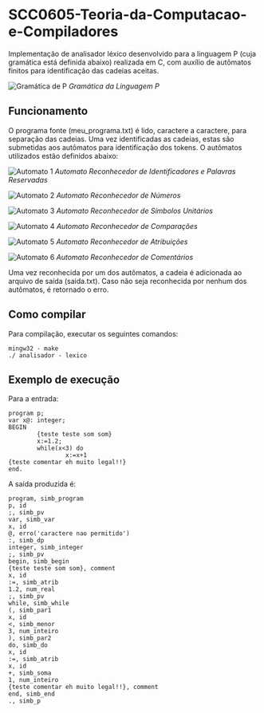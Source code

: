 # SCC0605-Teoria-da-Computacao-e-Compiladores
Implementação de analisador léxico desenvolvido para a linguagem P (cuja gramática está definida abaixo) realizada em C, com auxílio de autômatos finitos para identificação das cadeias aceitas.

![Gramática de P](img/gramaticaP.png)
*Gramática da Linguagem P*

## Funcionamento
O programa fonte (meu_programa.txt) é lido, caractere a caractere, para separação das cadeias. Uma vez identificadas as cadeias, estas são submetidas aos autômatos para identificação dos tokens. O autômatos utilizados estão definidos abaixo:

![Automato 1](img/automato1.png)
*Automato Reconhecedor de Identificadores e Palavras Reservadas*

![Automato 2](img/automato2.png)
*Automato Reconhecedor de Números*

![Automato 3](img/automato3.png)
*Automato Reconhecedor de Símbolos Unitários*

![Automato 4](img/automato4.png)
*Automato Reconhecedor de Comparações*

![Automato 5](img/automato5.png)
*Automato Reconhecedor de Atribuições*

![Automato 6](img/automato6.png)
*Automato Reconhecedor de Comentários*

Uma vez reconhecida por um dos autômatos, a cadeia é adicionada ao arquivo de saída (saida.txt). Caso não seja reconhecida por nenhum dos autômatos, é retornado o erro.

## Como compilar
Para compilação, executar os seguintes comandos:

```
mingw32 - make
./ analisador - lexico
```

## Exemplo de execução
Para a entrada: 

```
program p;
var x@: integer;
BEGIN
        {teste teste som som}
        x:=1.2;
        while(x<3) do
                x:=x+1
{teste comentar eh muito legal!!}
end.
```

A saída produzida é:

```
program, simb_program
p, id
;, simb_pv
var, simb_var
x, id
@, erro('caractere nao permitido')
:, simb_dp
integer, simb_integer
;, simb_pv
begin, simb_begin
{teste teste som som}, comment
x, id
:=, simb_atrib
1.2, num_real
;, simb_pv
while, simb_while
(, simb_par1
x, id
<, simb_menor
3, num_inteiro
), simb_par2
do, simb_do
x, id
:=, simb_atrib
x, id
+, simb_soma
1, num_inteiro
{teste comentar eh muito legal!!}, comment
end, simb_end
., simb_p
```